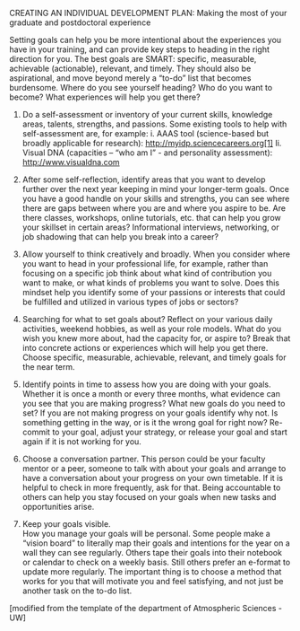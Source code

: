  
CREATING AN INDIVIDUAL DEVELOPMENT PLAN:
Making the most of your graduate and postdoctoral experience


Setting goals can help you be more intentional about the experiences you have in your training, and can provide key steps to heading in the right direction for you.  The best goals are SMART: specific, measurable, achievable (actionable), relevant, and timely.  They should also be aspirational, and move beyond merely a “to-do” list that becomes burdensome.  Where do you see yourself heading?  Who do you want to become? What experiences will help you get there?
 
1. Do a self-assessment or inventory of your current skills, knowledge areas, talents, strengths, and passions.
Some existing tools to help with self-assessment are, for example:
 i. AAAS tool (science-based but broadly applicable for research): http://myidp.sciencecareers.org[1]
Ii. Visual DNA (capacities – “who am I” - and personality assessment): http://www.visualdna.com
 
2. After some self-reflection, identify areas that you want to develop further over the next year keeping in mind your longer-term goals.
Once you have a good handle on your skills and strengths, you can see where there are gaps between where you are and where you aspire to be. Are there classes, workshops, online tutorials, etc. that can help you grow your skillset in certain areas? Informational interviews, networking, or job shadowing that can help you break into a career?
 
3. Allow yourself to think creatively and broadly.
When you consider where you want to head in your professional life, for example, rather than focusing on a specific job think about what kind of contribution you want to make, or what kinds of problems you want to solve. Does this mindset help you identify some of your passions or interests that could be fulfilled and utilized in various types of jobs or sectors?
 
4. Searching for what to set goals about? 
Reflect on your various daily activities, weekend hobbies, as well as your role models.  What do you wish you knew more about, had the capacity for, or aspire to?  Break that into concrete actions or experiences which will help you get there. Choose specific, measurable, achievable, relevant, and timely goals for the near term. 
 
5. Identify points in time to assess how you are doing with your goals. 
Whether it is once a month or every three months, what evidence can you see that you are making progress?  What new goals do you need to set?  If you are not making progress on your goals identify why not.  Is something getting in the way, or is it the wrong goal for right now?  Re-commit to your goal, adjust your strategy, or release your goal and start again if it is not working for you. 
 
6. Choose a conversation partner.
This person could be your faculty mentor or a peer, someone to talk with about your goals and arrange to have a conversation about your progress on your own timetable.  If it is helpful to check in more frequently, ask for that.  Being accountable to others can help you stay focused on your goals when new tasks and opportunities arise.
 
7. Keep your goals visible.  
How you manage your goals will be personal.  Some people make a “vision board” to literally map their goals and intentions for the year on a wall they can see regularly.  Others tape their goals into their notebook or calendar to check on a weekly basis.  Still others prefer an e-format to update more regularly.  The important thing is to choose a method that works for you that will motivate you and feel satisfying, and not just be another task on the to-do list. 


[modified from the template of the department of Atmospheric Sciences - UW]

